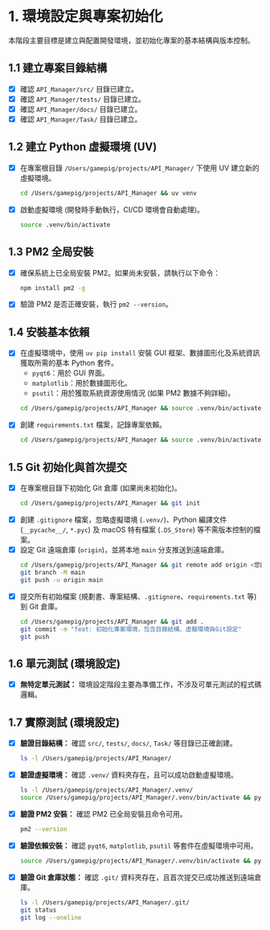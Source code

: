 # 1. 環境設定與專案初始化

本階段主要目標是建立與配置開發環境，並初始化專案的基本結構與版本控制。

## 1.1 建立專案目錄結構

*   [x] 確認 `API_Manager/src/` 目錄已建立。
*   [x] 確認 `API_Manager/tests/` 目錄已建立。
*   [x] 確認 `API_Manager/docs/` 目錄已建立。
*   [x] 確認 `API_Manager/Task/` 目錄已建立。

## 1.2 建立 Python 虛擬環境 (UV)

*   [x] 在專案根目錄 `/Users/gamepig/projects/API_Manager/` 下使用 UV 建立新的虛擬環境。
    ```bash
    cd /Users/gamepig/projects/API_Manager && uv venv
    ```
*   [x] 啟動虛擬環境 (開發時手動執行，CI/CD 環境會自動處理)。
    ```bash
    source .venv/bin/activate
    ```

## 1.3 PM2 全局安裝

*   [x] 確保系統上已全局安裝 PM2。如果尚未安裝，請執行以下命令：
    ```bash
    npm install pm2 -g
    ```
*   [x] 驗證 PM2 是否正確安裝，執行 `pm2 --version`。

## 1.4 安裝基本依賴

*   [x] 在虛擬環境中，使用 `uv pip install` 安裝 GUI 框架、數據圖形化及系統資訊獲取所需的基本 Python 套件。
    *   `pyqt6`：用於 GUI 界面。
    *   `matplotlib`：用於數據圖形化。
    *   `psutil`：用於獲取系統資源使用情況 (如果 PM2 數據不夠詳細)。
    ```bash
    cd /Users/gamepig/projects/API_Manager && source .venv/bin/activate && uv pip install pyqt6 matplotlib psutil
    ```
*   [x] 創建 `requirements.txt` 檔案，記錄專案依賴。
    ```bash
    cd /Users/gamepig/projects/API_Manager && source .venv/bin/activate && uv pip freeze > requirements.txt
    ```

## 1.5 Git 初始化與首次提交

*   [x] 在專案根目錄下初始化 Git 倉庫 (如果尚未初始化)。
    ```bash
    cd /Users/gamepig/projects/API_Manager && git init
    ```
*   [x] 創建 `.gitignore` 檔案，忽略虛擬環境 (`.venv/`)、Python 編譯文件 (`__pycache__/`, `*.pyc`) 及 macOS 特有檔案 (`.DS_Store`) 等不需版本控制的檔案。
*   [x] 設定 Git 遠端倉庫 (`origin`)，並將本地 `main` 分支推送到遠端倉庫。
    ```bash
    cd /Users/gamepig/projects/API_Manager && git remote add origin <您的Git倉庫URL>
    git branch -M main
    git push -u origin main
    ```
*   [x] 提交所有初始檔案 (規劃書、專案結構、`.gitignore`、`requirements.txt` 等) 到 Git 倉庫。
    ```bash
    cd /Users/gamepig/projects/API_Manager && git add .
    git commit -m "feat: 初始化專案環境，包含目錄結構、虛擬環境與Git設定"
    git push
    ```

## 1.6 單元測試 (環境設定)

*   [x] **無特定單元測試：** 環境設定階段主要為準備工作，不涉及可單元測試的程式碼邏輯。

## 1.7 實際測試 (環境設定)

*   [x] **驗證目錄結構：** 確認 `src/`, `tests/`, `docs/`, `Task/` 等目錄已正確創建。
    ```bash
    ls -l /Users/gamepig/projects/API_Manager/
    ```
*   [x] **驗證虛擬環境：** 確認 `.venv/` 資料夾存在，且可以成功啟動虛擬環境。
    ```bash
    ls -l /Users/gamepig/projects/API_Manager/.venv/
    source /Users/gamepig/projects/API_Manager/.venv/bin/activate && python --version
    ```
*   [x] **驗證 PM2 安裝：** 確認 PM2 已全局安裝且命令可用。
    ```bash
    pm2 --version
    ```
*   [x] **驗證依賴安裝：** 確認 `pyqt6`, `matplotlib`, `psutil` 等套件在虛擬環境中可用。
    ```bash
    source /Users/gamepig/projects/API_Manager/.venv/bin/activate && python -c "import PyQt6; import matplotlib; import psutil; print('All modules imported successfully')"
    ```
*   [x] **驗證 Git 倉庫狀態：** 確認 `.git/` 資料夾存在，且首次提交已成功推送到遠端倉庫。
    ```bash
    ls -l /Users/gamepig/projects/API_Manager/.git/
    git status
    git log --oneline
    ``` 